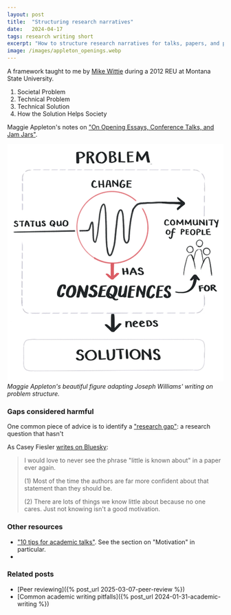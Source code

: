 ```yaml
---
layout: post
title:  "Structuring research narratives"
date:   2024-04-17
tags: research writing short
excerpt: "How to structure research narratives for talks, papers, and posters"
image: /images/appleton_openings.webp
---
```




A framework taught to me by [Mike Wittie](https://www.cs.montana.edu/mwittie/) during a 2012 REU at Montana State University.

 1. Societal Problem
 2. Technical Problem
 3. Technical Solution
 4. How the Solution Helps Society

Maggie Appleton's notes on ["On Opening Essays, Conference Talks, and Jam Jars"](https://maggieappleton.com/openings).


![](/images/appleton_openings.webp)
*Maggie Appleton's beautiful figure adapting Joseph Williams' writing on problem structure.*

### Gaps considered harmful

One common piece of advice is to identify a ["research gap"](https://libanswers.snhu.edu/faq/264001): a research question that hasn't 

As Casey Fiesler [writes on Bluesky](https://bsky.app/profile/cfiesler.bsky.social/post/3lmursrhukc2b):

>I would love to never see the phrase "little is known about" in a paper ever again.
>
>(1) Most of the time the authors are far more confident about that statement than they should be.
>
>(2) There are lots of things we know little about because no one cares. Just not knowing isn't a good motivation.

### Other resources

 - ["10 tips for academic talks"](https://matt.might.net/articles/academic-presentation-tips/). See the section on "Motivation" in particular.
 - [](https://www.biorxiv.org/content/10.1101/088278v5.full)

### Related posts
 -  [Peer reviewing]({% post_url 2025-03-07-peer-review %})
 -  [Common academic writing pitfalls]({% post_url 2024-01-31-academic-writing %})

